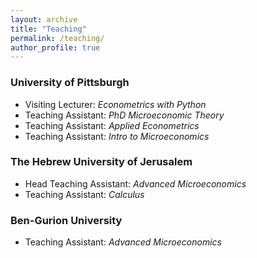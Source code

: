 ```yaml
---
layout: archive
title: "Teaching"
permalink: /teaching/
author_profile: true
---
```


### University of Pittsburgh
- Visiting Lecturer: _Econometrics with Python_
- Teaching Assistant: _PhD Microeconomic Theory_
- Teaching Assistant: _Applied Econometrics_
- Teaching Assistant: _Intro to Microeconomics_

### The Hebrew University of Jerusalem
- Head Teaching Assistant: _Advanced Microeconomics_
- Teaching Assistant: _Calculus_

### Ben-Gurion University
- Teaching Assistant: _Advanced Microeconomics_
